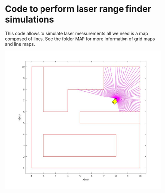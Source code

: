 # Code to perform laser range finder simulations
This code allows to simulate laser measurements
all we need is a map composed of lines.
See the folder MAP for more information of grid maps and line maps.

![Alt text](laser_demo.jpg?raw=true "Title")
